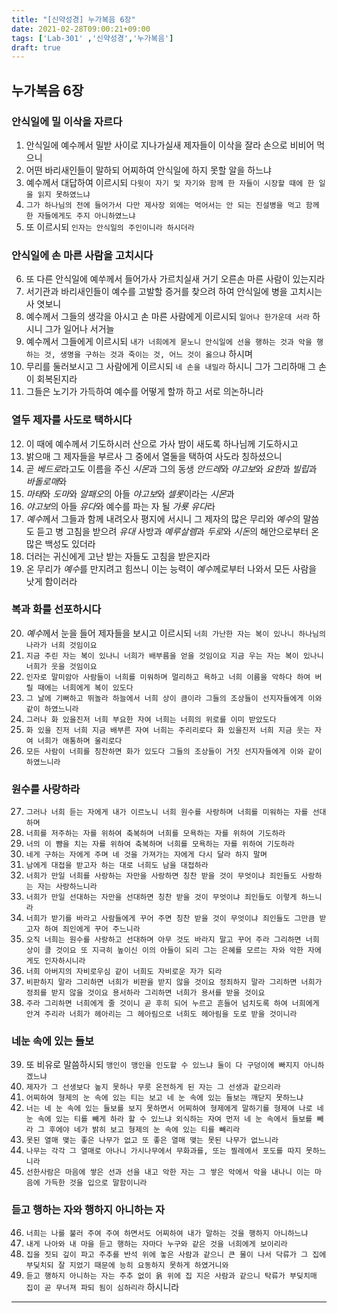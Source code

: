 ```yaml
---
title: "[신약성경] 누가복음 6장"
date: 2021-02-28T09:00:21+09:00
tags: ['Lab-301' ,'신약성경','누가복음']
draft: true
---
```

## 누가복음 6장
### 안식일에 밀 이삭을 자르다
1. 안식일에 예수께서 밀받 사이로 지나가실새 제자들이 이삭을 잘라 손으로 비비어 먹으니
2. 어떤 바리새인들이 말하되 어찌하여 안식일에 하지 못할 알을 하느냐
3. 예수께서 대답하여 이르시되 `다윗이 자기 및 자기와 함께 한 자들이 시장할 때에 한 일을 읽지 못하였느냐`
4. `그가 하나님의 전에 들어가서 다만 제사장 외에는 먹어서는 안 되는 진설병을 먹고 함께 한 자들에게도 주지 아니하였느냐`
5. 또 이르시되 `인자는 안식일의 주인이니라 하시더라`
### 안식일에 손 마른 사람을 고치시다
6. 또 다른 안식일에 예쑤께서 들어가사 가르치실새 거기 오른손 마른 사람이 있는지라
7. 서기관과 바리새인들이 예수를 고발할 증거를 찾으려 하여 안식일에 병을 고치시는사 엿보니
8. 예수께서 그들의 생각을 아시고 손 마른 사람에게 이르시되 `일어나 한가운데 서라` 하시니 그가 일어나 서거늘
9. 예수께서 그들에게 이르시되 `내가 너희에게 묻노니 안식일에 선을 행하는 것과 악을 행하는 것, 생명을 구하는 것과 죽이는 것, 어느 것이 옳으냐` 하시며
10. 무리를 둘러보시고 그 사람에게 이르시되 `네 손을 내밀라` 하시니 그가 그리하매 그 손이 회복된지라
11. 그들은 노기가 가득하여 예수를 어떻게 할까 하고 서로 의논하니라
### 열두 제자를 사도로 택하시다
12. 이 때에 예수께서 기도하시러 산으로 가사 밤이 새도록 하나님께 기도하시고
13. 밝으매 그 제자들을 부르사 그 중에서 열둘을 택하여 사도라 칭하셨으니
14. 곧 *베드로*라고도 이름을 주신 *시몬*과 그의 동생 *안드레*와 *야고보*와 *요한*과 *빌립*과 *바돌로매*와
15. *마태*와 *도마*와 *알패오*의 아들 *야고보*와 *셀롯*이라는 *시몬*과
16. *야고보*의 아들 *유다*와 예수를 파는 자 될 *가룟 유다*라
17. *예수*께서 그들과 함께 내려오사 평지에 서시니 그 제자의 많은 무리와 *예수*의 말씀도 듣고 병 고침을 받으려 *유대* 사방과 *예루살렘*과 *두로*와 *시돈*의 해안으로부터 온 많은 백성도 있더라
18. 더러는 귀신에게 고난 받는 자들도 고침을 받은지라
19. 온 무리가 *예수*를 만지려고 힘쓰니 이는 능력이 *예수*께로부터 나와서 모든 사람을 낫게 함이러라
### 복과 화를 선포하시다 
20. *예수*께서 눈을 들어 제자들을 보시고 이르시되 `너희 가난한 자는 복이 있나니 하나님의 나라가 너희 것임이요`
21. `지금 주린 자는 복이 있나니 너희가 배부름을 얻을 것임이요 지금 우는 자는 복이 있나니 너희가 웃을 것임이요`
22. `인자로 말미암아 사람들이 너희를 미워하며 멀리하고 욕하고 너희 이름을 악하다 하여 버릴 때에는 너희에게 복이 있도다`
23. `그 날에 기뻐하고 뛰놀라 하늘에서 너희 상이 큼이라 그들의 조상들이 선지자들에게 이와 같이 하였느니라`
24. `그러나 화 있을진저 너희 부요한 자여 너희는 너희의 위로를 이미 받았도다`
25. `화 있을 진저 너희 지금 배부른 자여 너희는 주리리로다 화 있을진저 너희 지금 웃는 자여 너희가 애통하며 울리로다`
26. `모든 사람이 너희를 칭찬하면 화가 있도다 그들의 조상들이 거짓 선지자들에게 이와 같이 하였느니라`
### 원수를 사랑하라
27. `그러나 너희 듣는 자에게 내가 이르노니 너희 원수를 사랑하며 너희를 미워하는 자를 선대하며`
28. `너희를 저주하는 자를 위하여 축복하며 너희를 모욕하는 자를 위하여 기도하라`
29. `너의 이 뺨을 치는 자를 위하여 축복하며 너희를 모욕하는 자를 위하여 기도하라`
30. `네게 구하는 자에게 주며 네 것을 가져가는 자에게 다시 달라 하지 말며`
31. `남에게 대접을 받고자 하는 대로 너희도 남을 대접하라`
32. `너희가 만일 너희를 사랑하는 자만을 사랑하면 칭찬 받을 것이 무엇이냐 죄인들도 사랑하는 자는 사랑하느니라`
33. `너희가 만일 선대하는 자만을 선대하면 칭찬 받을 것이 무엇이냐 죄인들도 이렇게 하느니라`
34. `너희가 받기를 바라고 사람들에게 꾸어 주면 칭찬 받을 것이 무엇이냐 죄인들도 그만큼 받고자 하여 죄인에게 꾸어 주느니라`
35. `오직 너희는 원수를 사랑하고 선대하며 아무 것도 바라지 말고 꾸어 주라 그리하면 너희 상이 클 것이요 또 지극히 높이신 이의 아들이 되리 그는 은혜를 모르는 자와 악한 자에게도 인자하시니라`
36. `너희 아버지의 자비로우심 같이 너희도 자비로운 자가 되라`
37. `비판하지 말라 그리하면 너희가 비판을 받지 않을 것이요 정죄하지 말라 그리하면 너희가 정죄를 받지 않을 것이요 용서하라 그리하면 너희가 용서를 받을 것이요`
38. `주라 그리하면 너희에게 줄 것이니 곧 후히 되어 누르고 흔들어 넘치도록 하여 너희에게 안겨 주리라 너희가 헤아리는 그 헤아림으로 너희도 헤아림을 도로 받을 것이니라`
### 네눈 속에 있는 들보
39. 또 비유로 말씀하시되 `맹인이 맹인을 인도할 수 있느냐 둘이 다 구덩이에 빠지지 아니하겠느냐`
40. `제자가 그 선생보다 높지 못하나 무릇 온전하게 된 자는 그 선생과 같으리라`
41. `어찌하여 형제의 눈 속에 있는 티는 보고 네 눈 속에 있는 들보는 깨닫지 못하느냐`
42. `너는 네 눈 속에 있는 들보를 보지 못하면서 어찌하여 형제에게 말하기를 형제여 나로 네 눈 속에 있는 티를 빼게 하라 할 수 있느냐 외식하는 자여 먼저 네 눈 속에서 들보를 빼라 그 후에야 네가 밝히 보고 형제의 눈 속에 있는 티를 빼리라`
43. `못된 열매 맺는 좋은 나무가 없고 또 좋은 열매 맺는 못된 나무가 없느니라`
44. `나무는 각각 그 열매로 아나니 가시나무에서 무화과를, 또는 찔레에서 포도를 따지 못하느니라`
45. `선한사람은 마음에 쌓은 선과 선을 내고 악한 자는 그 쌓은 악에서 악을 내나니 이는 마음에 가득한 것을 입으로 말함이니라`
### 듣고 행하는 자와 행하지 아니하는 자
46. `너희는 나를 불러 주여 주여 하면서도 어찌하여 내가 말하는 것을 행하지 아니하느냐`
47. `내게 나아와 내 마을 듣고 행하는 자마다 누구와 같은 것을 너희에게 보이리라`
48. `집을 짓되 깊이 파고 주추를 반석 위에 놓은 사람과 같으니 큰 물이 나서 닥류가 그 집에 부딪치되 잘 지었기 때문에 능히 요동하지 못하게 하였거니와`
49. `듣고 행하지 아니하는 자는 주추 없이 읅 위에 집 지은 사람과 같으니 탁류가 부딪치매 집이 곧 무너져 파되 됨이 심하리라` 하시니라
***


